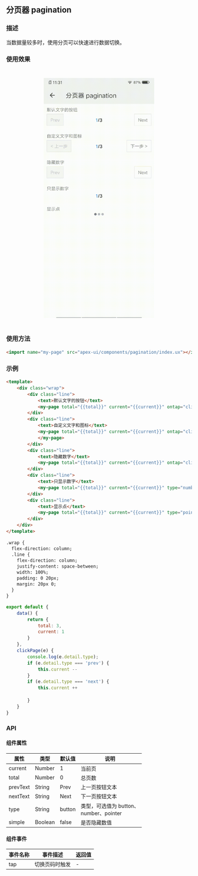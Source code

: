 ## 分页器 pagination

### 描述

当数据量较多时，使用分页可以快速进行数据切换。

### 使用效果

<div style="text-align: center;margin: 40px;"><img src="../assets/pagination.gif" alt="pagination" style="width:300px" /></div>

### 使用方法

```html
<import name="my-page" src="apex-ui/components/pagination/index.ux"></import>
```

### 示例

```html
<template>
    <div class="wrap">
        <div class="line">
            <text>默认文字的按钮</text>
            <my-page total="{{total}}" current="{{current}}" ontap="clickPage"></my-page>
        </div>
        <div class="line">
            <text>自定义文字和图标</text>
            <my-page total="{{total}}" current="{{current}}" ontap="clickPage" prev-text="< 上一步" next-text="下一步 >">
            </my-page>
        </div>
        <div class="line">
            <text>隐藏数字</text>
            <my-page total="{{total}}" current="{{current}}" ontap="clickPage" simple="true"></my-page>
        </div>
        <div class="line">
            <text>只显示数字</text>
            <my-page total="{{total}}" current="{{current}}" type="number"></my-page>
        </div>
        <div class="line">
            <text>显示点</text>
            <my-page total="{{total}}" current="{{current}}" type="pointer"></my-page>
        </div>
    </div>
</template>
```

```less
.wrap {
  flex-direction: column;
  .line {
    flex-direction: column;
    justify-content: space-between;
    width: 100%;
    padding: 0 20px;
    margin: 20px 0;
  }
}
```

```js
export default {
    data() {
        return {
            total: 3,
            current: 1
        }
    },
    clickPage(e) {
        console.log(e.detail.type);
        if (e.detail.type === 'prev') {
            this.current --
        }
        if (e.detail.type === 'next') {
            this.current ++

        }
    }
}
```



### API

#### 组件属性

| 属性     | 类型    | 默认值 | 说明                                         |
| -------- | ------- | ------ | -------------------------------------------- |
| current  | Number  | 1      | 当前页                                       |
| total    | Number  | 0      | 总页数                                       |
| prevText | String  | Prev   | 上一页按钮文本                               |
| nextText | String  | Next   | 下一页按钮文本                               |
| type     | String  | button | 类型，可选值为 button、<br />number、pointer |
| simple   | Boolean | false  | 是否隐藏数值                                 |



#### 组件事件

| 事件名称 | 事件描述               | 返回值 |
| -------- | ---------------------- | ------ |
| tap   | 切换页码时触发 | -      |
